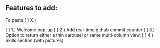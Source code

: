 ## Features to add:

To paste [ ] X.)

[ ] 1.) Welcome pop-up
[ ] 2.) Add real-time github commit counter
[ ] 3.) Option to return either a thin carousel or same multi-column view.
[ ] 4.) Skills section (with pictures)
